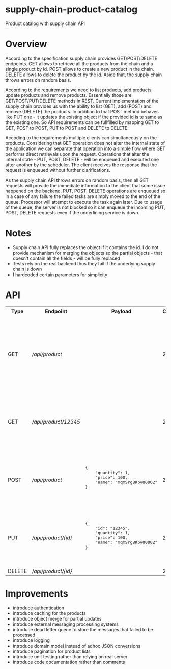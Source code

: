 # supply-chain-product-catalog
Product catalog with supply chain API

# Overview
According to the specification supply chain provides GET/POST/DELETE endpoints. GET allows to retrieve all the products from the chain and a single product by id. POST allows to create a new product in the chain. DELETE allows to delete the product by the id. Aside that, the supply chain throws errors on random basis.

According to the requirements we need to list products, add products, update products and remove products. Essentially those are GET/POST/PUT/DELETE methods in REST. Current implementation of the supply chain provides us with the ability to list (GET), add (POST) and remove (DELETE) the products. In addition to that POST method behaves like PUT one - it updates the existing object if the provided id is te same as the existing one. So API requirements can be fullfilled by mapping GET to GET, POST to POST, PUT to POST and DELETE to DELETE. 

Accoding to the requirements multiple clients can simultaneously on the products. Considering that GET operation does not alter the internal state of the application we can separate that operation into a simple flow where GET performs direct retrievals upon the request. Operations that alter the internal state - PUT, POST, DELETE - will be enqueued and executed one after another by the scheduler. The client receives the response that the request is enqueued without further clarifications.

As the supply chain API throws errors on random basis, then all GET requests will provide the immediate information to the client that some issue happened on the backend. PUT, POST, DELETE operations are enqueued so in a case of any failure the failed tasks are simply moved to the end of the queue. Processor will attempt to execute the task again later. Due to usage of the queue, the server is not blocked so it can enqueue the incoming PUT, POST, DELETE requests even if the underlining service is down. 

# Notes
- Supply chain API fully replaces the object if it contains the id. I do not provide mechanism for merging the objects so the partial objects - that doesn't contain all the fields - will be fully replaced
- Tests rely on the real backend thus they fail if the underlying supply chain is down
- I hardcoded certain parameters for simplicity
# API

<table>
    <tr>
        <th>Type</th>
        <th>Endpoint</th>
        <th>Payload</th>
        <th>Code</th>
        <th>Response</th>
    </tr>
    <tr>
        <td>GET</td>
        <td><i>/api/product</i></td>
        <td></td>
        <td>200</td>
        <td><pre>
{
    "code": "Done",
    "content": {
        "bundle": [
            {
                "quantity": 1,
                "id": "1234",
                "price": 0,
                "name": "OHDGYevAiE"
            }
        ]
    }
}`
        </pre></td>
    </tr>
    <tr>
        <td>GET</td>
        <td><i>/api/product/12345</i></td>
        <td></td>
        <td>200</td>
        <td><pre>
{ 
    "code": "Done", 
    "content": {
        "quantity": 1, 
        "id": "12345", 
        "price": 0,  
        "name": "OHDGYevAiE" 
    } 
}
        </pre></td>
    </tr>
    <tr>
        <td>POST</td>
        <td><i>/api/product</i></td>
        <td><pre>
{
    "quantity": 1,
    "price": 100,
    "name": "mqmSrgBKbv00002"
}
        </pre></td>
        <td>201</td>
        <td><pre>
{
    "code": "Enqueued",
    "content": {
        "id": "12345",
        "quantity": 1,
        "price": 100,
        "name": "mqmSrgBKbv00002"
    }
}
        </pre></td>
    </tr>
    <tr>
        <td>PUT</td>
        <td><i>/api/product/{id}</i></td>
        <td><pre>
{
    "id": "12345",
    "quantity": 1,
    "price": 100,
    "name": "mqmSrgBKbv00002"
}
        </pre></td>
        <td>200</td>
        <td><pre>
{
    "code": "Enqueued",
    "content": {
        "id": "12345",
        "quantity": 1,
        "price": 100,
        "name": "mqmSrgBKbv00002"
    }
}
        </pre></td>
    </tr>
        <tr>
        <td>DELETE</td>
        <td><i>/api/product/{id}</i></td>
        <td></td>
        <td>204</td>
        <td></td>
    </tr>
</table>

# Improvements
- introduce authentication
- introduce caching for the products
- introduce object merge for partial updates
- introduce external messaging processing systems 
- introduce dead letter queue to store the messages that failed to be processed
- introduce logging
- introduce domain model instead of adhoc JSON conversions
- introduce pagination for product lists
- introduce unit testing rather than relying on real server
- introduce code documentation rather than comments
